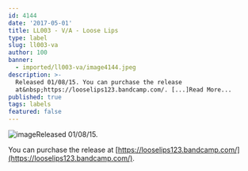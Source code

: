 ```yaml
---
id: 4144
date: '2017-05-01'
title: LL003 - V/A - Loose Lips
type: label
slug: ll003-va
author: 100
banner:
  - imported/ll003-va/image4144.jpeg
description: >-
  Released 01/08/15. You can purchase the release
  at&nbsp;https://looselips123.bandcamp.com/. [...]Read More...
published: true
tags: labels
featured: false
---
```

![image](../imported/ll003-va/image4144.jpeg)Released 01/08/15.

You can purchase the release at [https://looselips123.bandcamp.com/](https://looselips123.bandcamp.com/).